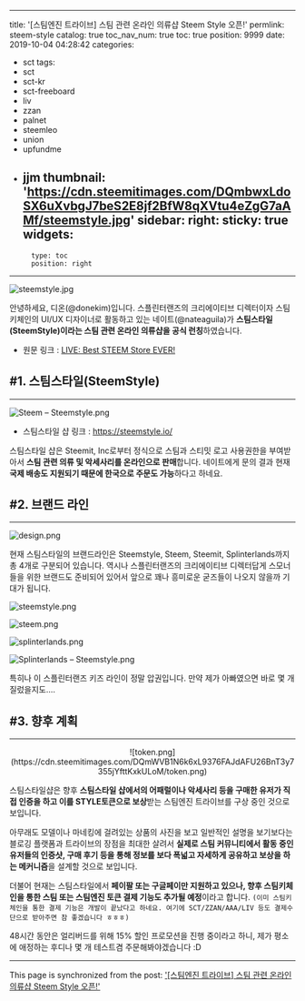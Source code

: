 
---
title: '[스팀엔진 트라이브] 스팀 관련 온라인 의류샵 Steem Style 오픈!'
permlink: steem-style
catalog: true
toc_nav_num: true
toc: true
position: 9999
date: 2019-10-04 04:28:42
categories:
- sct
tags:
- sct
- sct-kr
- sct-freeboard
- liv
- zzan
- palnet
- steemleo
- union
- upfundme
- jjm
thumbnail: 'https://cdn.steemitimages.com/DQmbwxLdoSX6uXvbgJ7beS2E8jf2BfW8qXVtu4eZgG7aAMf/steemstyle.jpg'
sidebar:
    right:
        sticky: true
widgets:
    -
        type: toc
        position: right
---


![steemstyle.jpg](https://cdn.steemitimages.com/DQmbwxLdoSX6uXvbgJ7beS2E8jf2BfW8qXVtu4eZgG7aAMf/steemstyle.jpg)

안녕하세요, 디온(@donekim)입니다. 스플린터랜즈의 크리에이티브 디렉터이자 스팀키체인의 UI/UX 디자이너로 활동하고 있는 네이트(@nateaguila)가 **스팀스타일(SteemStyle)이라는 스팀  관련 온라인 의류샵을 공식 런칭**하였습니다. 


- 원문 링크 : [LIVE: Best STEEM Store EVER!](https://steemit.com/steem/@nateaguila/live-best-steem-store-ever)

## #1. 스팀스타일(SteemStyle)
---

![Steem – Steemstyle.png](https://cdn.steemitimages.com/DQmZZhtJ5ZMneGMXrjoPQQee61fJz6DusRobvPoXM8W9kwh/Steem%20%E2%80%93%20Steemstyle.png)

- 스팀스타일 샵 링크 : https://steemstyle.io/

스팀스타일 샵은 Steemit, Inc로부터 정식으로 스팀과 스티밋 로고 사용권한을 부여받아서 **스팀 관련 의류 및 악세사리를 온라인으로 판매**합니다. 네이트에게 문의 결과 현재 **국제 배송도 지원되기 때문에 한국으로 주문도 가능**하다고 하네요.

## #2. 브랜드  라인
---
![design.png](https://cdn.steemitimages.com/DQmUDJhzeht6b79nM8Qvk5aC5jGNCc4rWydCRRMupfvnuwb/design.png)

현재 스팀스타일의 브랜드라인은 Steemstyle, Steem, Steemit, Splinterlands까지 총 4개로 구분되어 있습니다. 역시나 스플린터랜즈의 크리에이티브 디렉터답게 스모너들을 위한 브랜드도 준비되어 있어서 앞으로 꽤나 흥미로운 굳즈들이 나오지 않을까 기대가 됩니다.

![steemstyle.png](https://cdn.steemitimages.com/DQmNh4V2kbRDXoSkiHtJNrjKZBUwNsYjMZraFxMDp6D9QEy/steemstyle.png)

![steem.png](https://cdn.steemitimages.com/DQmdGHb1mAgdws2i3jYDcUaAdrWourdKkT6C8TWVEJkHjo8/steem.png)

 ![splinterlands.png](https://cdn.steemitimages.com/DQmbFH3p2dpQejco7rDxrDrVApK7gd3XjTojBWDjFCR5MWQ/splinterlands.png)

![Splinterlands – Steemstyle.png](https://cdn.steemitimages.com/DQmQd7ErdvhFECEt1Nn4CZ8BgrkPRVjf6VD3ncK8AGYwYkk/Splinterlands%20%E2%80%93%20Steemstyle.png)

특히나 이 스플린터랜즈 키즈 라인이 정말 압권입니다. 만약 제가 아빠였으면 바로 몇 개 질렀을지도....

## #3. 향후 계획
---

<center>![token.png](https://cdn.steemitimages.com/DQmWVB1N6k6xL9376FAJdAFU26BnT3y7355jYfttKxkULoM/token.png)</center>

스팀스타일샵은 향후 **스팀스타일 샵에서의 어패럴이나 악세사리 등을 구매한 유저가 직접 인증을 하고 이를 STYLE토큰으로 보상**받는 스팀엔진 트라이브를 구상 중인 것으로 보입니다. 

아무래도 모델이나 마네킹에 걸려있는 상품의 사진을 보고 일반적인 설명을 보기보다는 블로깅 플랫폼과 트라이브의 장점을 최대한 살려서 **실제로 스팀 커뮤니티에서 활동 중인 유저들의 인증샷, 구매 후기 등을 통해 정보를 보다 폭넓고 자세하게 공유하고 보상을 하는 메커니즘**을 설계할 것으로 보입니다.

더불어 현재는 스팀스타일에서 **페이팔 또는 구글페이만 지원하고 있으나, 향후 스팀키체인을 통한 스팀 또는 스팀엔진 토큰 결제 기능도 추가될 예정**이라고 합니다. `(이미 스팀키체인을 통한 결제 기능은 개발이 끝났다고 하네요. 여기에 SCT/ZZAN/AAA/LIV 등도 결제수단으로 받아주면 참 좋겠습니다 ㅎㅎㅎ)`



48시간 동안은 얼리버드를 위해 15% 할인 프로모션을 진행 중이라고 하니, 제가 평소에 애정하는 후디나 몇 개 테스트겸 주문해봐야겠습니다 :D

- - -

This page is synchronized from the post: ['[스팀엔진 트라이브] 스팀 관련 온라인 의류샵 Steem Style 오픈!'](https://steemit.com/@donekim/steem-style)
